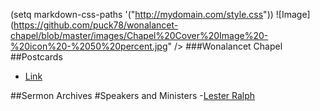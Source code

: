 (setq markdown-css-paths '("http://mydomain.com/style.css"))
![Image](https://github.com/puck78/wonalancet-chapel/blob/master/images/Chapel%20Cover%20Image%20-%20icon%20-%2050%20percent.jpg" />
###Wonalancet Chapel 
##Postcards
- [Link](www.example.com)
 
##Sermon Archives
#Speakers and Ministers</h3>
-[Lester Ralph](https://github.com/puck78/wonalancet-chapel/tree/master/sermons/Lester%20Ralph)







